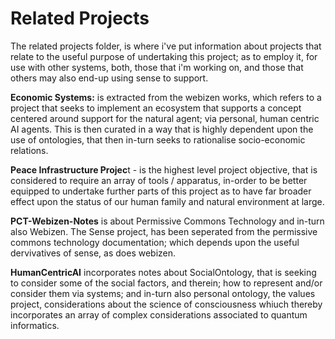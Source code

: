 # Related Projects

The related projects folder, is where i've put information about projects that relate to the useful purpose of undertaking this project; as to employ it, for use with other systems, both, those that i'm working on, and those that others may also end-up using sense to support.

**Economic Systems:** is extracted from the webizen works, which refers to a project that seeks to implement an ecosystem that supports a concept centered around support for the natural agent; via personal, human centric AI agents.  This is then curated in a way that is highly dependent upon the use of ontologies, that then in-turn seeks to rationalise socio-economic relations. 

**Peace Infrastructure Projec**t - is the highest level project objective, that is considered to require an array of tools / apparatus, in-order to be better equipped to undertake further parts of this project as to have far broader effect upon the status of our human family and natural environment at large. 

**PCT-Webizen-Notes** is about Permissive Commons Technology and in-turn also Webizen.  The Sense project, has been seperated from the permissive commons technology documentation; which depends upon the useful dervivatives of sense, as does webizen. 

**HumanCentricAI** incorporates notes about SocialOntology, that is seeking to consider some of the social factors, and therein; how to represent and/or consider them via systems; and in-turn also personal ontology, the values project, considerations about the science of consciousness whiuch thereby incorporates an array of complex considerations associated to quantum informatics. 



